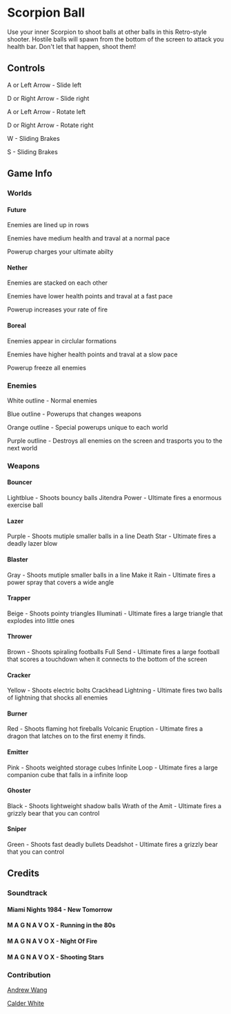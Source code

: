# Scorpion Ball
Use your inner Scorpion to shoot balls at other balls in this Retro-style shooter.
Hostile balls will spawn from the bottom of the screen to attack you health bar.
Don't let that happen, shoot them!

## Controls

A or Left Arrow - Slide left

D or Right Arrow - Slide right

A or Left Arrow - Rotate left

D or Right Arrow - Rotate right

W - Sliding Brakes

S - Sliding Brakes

## Game Info

### Worlds

#### Future

Enemies are lined up in rows

Enemies have medium health and traval at a normal pace

Powerup charges your ultimate abilty

#### Nether

Enemies are stacked on each other

Enemies have lower health points and traval at a fast pace

Powerup increases your rate of fire

#### Boreal

Enemies appear in circlular formations

Enemies have higher health points and traval at a slow pace

Powerup freeze all enemies

### Enemies

White outline - Normal enemies

Blue outline - Powerups that changes weapons

Orange outline - Special powerups unique to each world

Purple outline - Destroys all enemies on the screen and trasports you to the next world

### Weapons

#### Bouncer
Lightblue - Shoots bouncy balls
Jitendra Power - Ultimate fires a enormous exercise ball

#### Lazer
Purple - Shoots mutiple smaller balls in a line 
Death Star - Ultimate fires a deadly lazer blow

#### Blaster
Gray - Shoots mutiple smaller balls in a line 
Make it Rain - Ultimate fires a power spray that covers a wide angle

#### Trapper
Beige - Shoots pointy triangles
Illuminati - Ultimate fires a large triangle that explodes into little ones

#### Thrower
Brown - Shoots spiraling footballs
Full Send - Ultimate fires a large football that scores a touchdown when it connects to the bottom of the screen

#### Cracker
Yellow - Shoots electric bolts
Crackhead Lightning - Ultimate fires two balls of lightning that shocks all enemies

#### Burner
Red - Shoots flaming hot fireballs
Volcanic Eruption - Ultimate fires a dragon that latches on to the first enemy it finds.

#### Emitter
Pink - Shoots weighted storage cubes
Infinite Loop - Ultimate fires a large companion cube that falls in a infinite loop

#### Ghoster
Black - Shoots lightweight shadow balls
Wrath of the Amit - Ultimate fires a grizzly bear that you can control

#### Sniper
Green - Shoots fast deadly bullets
Deadshot - Ultimate fires a grizzly bear that you can control

## Credits

### Soundtrack

#### Miami Nights 1984 - New Tomorrow

#### M A G N A V O X - Running in the 80s

#### M A G N A V O X - Night Of Fire

#### M A G N A V O X - Shooting Stars

### Contribution

[Andrew Wang](https://github.com/asdera)

[Calder White](https://github.com/CalderWhite)







